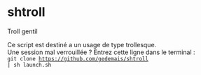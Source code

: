 # shtroll
Troll gentil

Ce script est destiné a un usage de type trollesque.                    
Une session mal verrouillée ? Entrez cette ligne dans le terminal :        
<code>git clone https://github.com/gedemais/shtroll | sh launch.sh </code>
